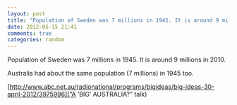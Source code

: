 ```yaml
---
layout: post
title: "Population of Sweden was 7 millions in 1945. It is around 9 millions in 2010."
date: 2012-05-15 21:41
comments: true
categories: random
---
```


Population of Sweden was 7 millions in 1945. It is around 9 millions in 2010.


Australia had about the same population (7 millions) in 1945 too.

[http://www.abc.net.au/radionational/programs/bigideas/big-ideas-30-april-2012/3975996](“A ‘BIG’ AUSTRALIA?” talk)

